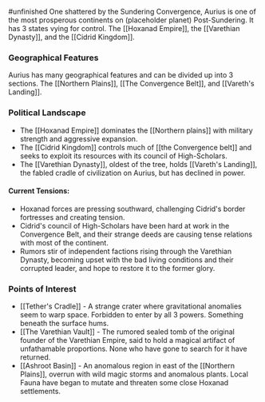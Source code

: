 #unfinished
One shattered by the Sundering Convergence, Aurius is one of the most prosperous continents on (placeholder planet) Post-Sundering. It has 3 states vying for control. The [[Hoxanad Empire]], the [[Varethian Dynasty]], and the [[Cidrid Kingdom]]. 

### Geographical Features
Aurius has many geographical features and can be divided up into 3 sections. The [[Northern Plains]], [[The Convergence Belt]], and [[Vareth's Landing]].

### Political Landscape
- The [[Hoxanad Empire]] dominates the [[Northern plains]] with military strength and aggressive expansion.
- The [[Cidrid Kingdom]] controls much of [[the Convergence belt]] and seeks to exploit its resources with its council of High-Scholars.
- The [[Varethian Dynasty]], oldest of the tree, holds [[Vareth's Landing]], the fabled cradle of civilization on Aurius, but has declined in power.

#### Current Tensions: 
- Hoxanad forces are pressing southward, challenging Cidrid's border fortresses and creating tension.
- Cidrid's council of High-Scholars have been hard at work in the Convergence Belt, and their strange deeds are causing tense relations with most of the continent.
- Rumors stir of independent factions rising through the Varethian Dynasty, becoming upset with the bad living conditions and their corrupted leader, and hope to restore it to the former glory.

### Points of Interest
- [[Tether's Cradle]] - A strange crater where gravitational anomalies seem to warp space. Forbidden to enter by all 3 powers. Something beneath the surface hums.
- [[The Varethian Vault]] - The rumored sealed tomb of the original founder of the Varethian Empire, said to hold a magical artifact of unfathamable proportions. None who have gone to search for it have returned.
- [[Ashroot Basin]] -  An anomalous region in east of the [[Northern Plains]], overrun with wild magic storms and anomalous plants.  Local Fauna have began to mutate and threaten some close Hoxanad settlements.